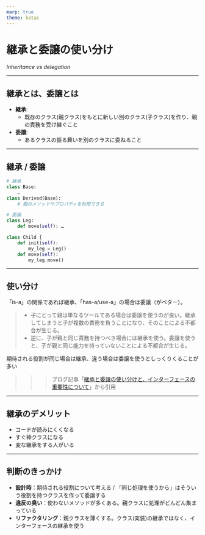 ```yaml
---
marp: true
theme: katas
---
```

<!-- 
size: 16:9
paginate: true
-->
<!-- header: 勉強会# ― エンジニアとしての解像度を高めるための勉強会-->

# 継承と委譲の使い分け

_Inheritance vs delegation_

---

## 継承とは、委譲とは

* **継承**:
    * 既存のクラス(親クラス)をもとに新しい別のクラス(子クラス)を作り、親の責務を受け継ぐこと
* **委譲**:
    * あるクラスの振る舞いを別のクラスに委ねること

---

## 継承 / 委譲

```py
# 継承
class Base:
    …
class Derived(Base):
    # 親のメソッドやプロパティを利用できる
```

```py
# 委譲
class Leg:
    def move(self): …

class Child {
    def init(self):
        my_leg = Leg()
    def move(self):
        my_leg.move()
```

---

## 使い分け

「is-a」の関係であれば継承、「has-a/use-a」の場合は委譲（がベター）。
 
> * 子にとって親は単なるツールである場合は委譲を使うのが良い。継承してしまうと子が複数の責務を負うことになり、そのことによる不都合が生じる。
> * 逆に、子が親と同じ責務を持つべき場合には継承を使う。委譲を使うと、子が親と同じ能力を持っていないことによる不都合が生じる。

期待される役割が同じ場合は継承、違う場合は委譲を使うとしっくりくることが多い

>>> ブログ記事「[継承と委譲の使い分けと、インターフェースの重要性について](https://ikenox.info/blog/inheritance-delegation-interface/)」から引用
 
---

## 継承のデメリット

* コードが読みにくくなる
* すぐ神クラスになる
* 変な継承をする人がいる

---

## 判断のきっかけ

* **設計時**：期待される役割について考える / 「同じ処理を使うから」はそういう役割を持つクラスを作って委譲する
* **違反の臭い**：使わないメソッドが多くある。親クラスに処理がどんどん集まっている
* **リファクタリング**：親クラスを薄くする。クラス(実装)の継承ではなく、インターフェースの継承を使う
 